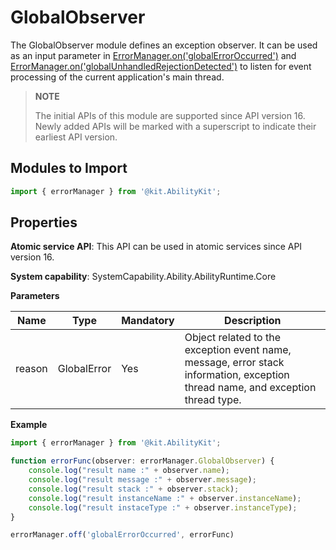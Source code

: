 # GlobalObserver

The GlobalObserver module defines an exception observer. It can be used as an input parameter in [ErrorManager.on('globalErrorOccurred')](./js-apis-app-ability-errorManager.md#errormanageronglobalerroroccurred16) and [ErrorManager.on('globalUnhandledRejectionDetected')](./js-apis-app-ability-errorManager.md#errormanageronglobalunhandledrejectiondetected16) to listen for event processing of the current application's main thread.

> **NOTE**
> 
> The initial APIs of this module are supported since API version 16. Newly added APIs will be marked with a superscript to indicate their earliest API version.

## Modules to Import

```ts
import { errorManager } from '@kit.AbilityKit';
```

## Properties

**Atomic service API**: This API can be used in atomic services since API version 16.

**System capability**: SystemCapability.Ability.AbilityRuntime.Core

**Parameters**

| Name| Type| Mandatory| Description|
| -------- | -------- | -------- | -------- |
| reason | GlobalError | Yes| Object related to the exception event name, message, error stack information, exception thread name, and exception thread type.|

**Example**

```ts
import { errorManager } from '@kit.AbilityKit';

function errorFunc(observer: errorManager.GlobalObserver) {
    console.log("result name :" + observer.name);
    console.log("result message :" + observer.message);
    console.log("result stack :" + observer.stack);
    console.log("result instanceName :" + observer.instanceName);
    console.log("result instaceType :" + observer.instanceType);
}

errorManager.off('globalErrorOccurred', errorFunc)
```
